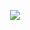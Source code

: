 <p align="center">
   <a href="https://discord.com/users/868851832389238837" target"blank_">
     <img src="https://img.shields.io/badge/discord%20-111111.svg?&style=for-the-badge&logo=discord&logoColor=4b2751">
  </a>
</p>

